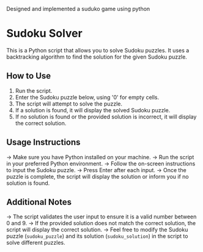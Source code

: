 
Designed and implemented a suduko game using python

# Sudoku Solver

This is a Python script that allows you to solve Sudoku puzzles. It uses a backtracking algorithm to find the solution for the given Sudoku puzzle.

## How to Use

1. Run the script.
2. Enter the Sudoku puzzle below, using '0' for empty cells.
3. The script will attempt to solve the puzzle.
4. If a solution is found, it will display the solved Sudoku puzzle.
5. If no solution is found or the provided solution is incorrect, it will display the correct solution.

## Usage Instructions

-> Make sure you have Python installed on your machine.
-> Run the script in your preferred Python environment.
-> Follow the on-screen instructions to input the Sudoku puzzle.
-> Press Enter after each input.
-> Once the puzzle is complete, the script will display the solution or inform you if no solution is found.

## Additional Notes

-> The script validates the user input to ensure it is a valid number between 0 and 9.
-> If the provided solution does not match the correct solution, the script will display the correct solution.
-> Feel free to modify the Sudoku puzzle (`sudoku_puzzle`) and its solution (`sudoku_solution`) in the script to solve different puzzles.

